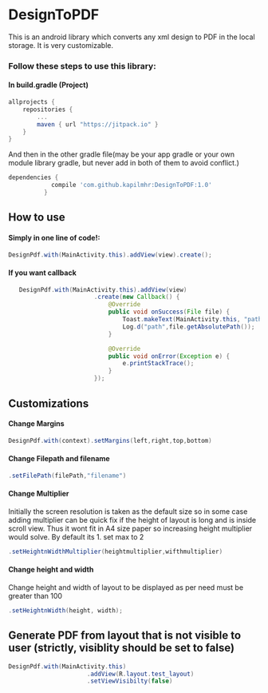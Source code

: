 # DesignToPDF
This is an android library which converts any xml design to PDF in the local storage. It is very customizable.


### Follow these steps to use this library:
#### In build.gradle (Project)

``` gradle
allprojects {
    repositories {
        ...
        maven { url "https://jitpack.io" }
    }
}
``` 

And then in the other gradle file(may be your app gradle or your own module library gradle, but never add in both of them to avoid conflict.)

``` gradle
dependencies {
	        compile 'com.github.kapilmhr:DesignToPDF:1.0'
          }
```


## How to use

####  Simply in one line of code!:
``` java
DesignPdf.with(MainActivity.this).addView(view).create();
```
#### If you want callback 
``` java
   DesignPdf.with(MainActivity.this).addView(view)
                        .create(new Callback() {
                            @Override
                            public void onSuccess(File file) {
                                Toast.makeText(MainActivity.this, "path: "+file.getAbsolutePath(), Toast.LENGTH_SHORT).show();
                                Log.d("path",file.getAbsolutePath());
                            }

                            @Override
                            public void onError(Exception e) {
                                e.printStackTrace();
                            }
                        });
```

## Customizations

#### Change Margins
``` java
DesignPdf.with(context).setMargins(left,right,top,bottom)
```

#### Change Filepath and filename
``` java
.setFilePath(filePath,"filename")
```

#### Change Multiplier
Initially the screen resolution is taken as the default size so in some case adding multiplier can be quick fix
if the height of layout is long and is inside scroll view. Thus it wont fit in A4 size paper so increasing height multiplier would solve.
By default its 1. set max to 2
```java
.setHeightnWidthMultiplier(heightmultiplier,wifthmultiplier)
```

#### Change height and width
Change height and width of layout to be displayed as per need
must be greater than 100
``` java
.setHeightnWidth(height, width);
```
## Generate PDF from layout that is not visible to user (strictly, visiblity should be set to false)
``` java
DesignPdf.with(MainActivity.this)
                      .addView(R.layout.test_layout)
                      .setViewVisibilty(false)
```


